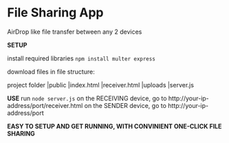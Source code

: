 # File Sharing App
AirDrop like file transfer between any 2 devices

**SETUP**

install required libraries
`npm install multer express`

download files in file structure:

project folder
  |public
    |index.html
    |receiver.html
  |uploads
  |server.js

**USE**
  run `node server.js`
  on the RECEIVING device, go to http://your-ip-address/port/receiver.html
  on the SENDER device, go to http://your-ip-address/port

**EASY TO SETUP AND GET RUNNING, WITH CONVINIENT ONE-CLICK FILE SHARING**
